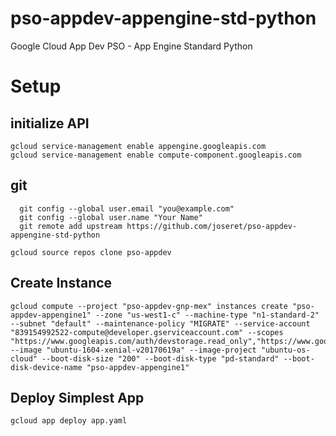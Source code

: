 # pso-appdev-appengine-std-python
Google Cloud App Dev PSO - App Engine Standard Python


# Setup

## initialize API
```
gcloud service-management enable appengine.googleapis.com
gcloud service-management enable compute-component.googleapis.com
```
## git
```
  git config --global user.email "you@example.com"
  git config --global user.name "Your Name"
  git remote add upstream https://github.com/joseret/pso-appdev-appengine-std-python
```

```
gcloud source repos clone pso-appdev  
```
## Create Instance
```
gcloud compute --project "pso-appdev-gnp-mex" instances create "pso-appdev-appengine1" --zone "us-west1-c" --machine-type "n1-standard-2" --subnet "default" --maintenance-policy "MIGRATE" --service-account "839154992522-compute@developer.gserviceaccount.com" --scopes "https://www.googleapis.com/auth/devstorage.read_only","https://www.googleapis.com/auth/logging.write","https://www.googleapis.com/auth/monitoring.write","https://www.googleapis.com/auth/servicecontrol","https://www.googleapis.com/auth/service.management.readonly","https://www.googleapis.com/auth/trace.append" --image "ubuntu-1604-xenial-v20170619a" --image-project "ubuntu-os-cloud" --boot-disk-size "200" --boot-disk-type "pd-standard" --boot-disk-device-name "pso-appdev-appengine1"
```

## Deploy Simplest App
```
gcloud app deploy app.yaml
```